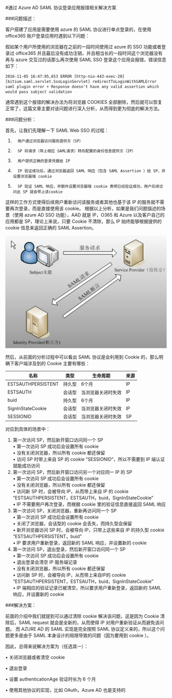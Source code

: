<properties
	pageTitle="通过 Azure AD SAML 协议登录应用报错相关解决方案"
	description="通过 Azure AD SAML 协议登录应用报错相关解决方案。"
	services="active-directory"
	documentationCenter=""
	authors=""
	manager=""
	editor=""
	tags=""/>

<tags
	ms.service="active-directory-aog"
	ms.date="10/27/2016"
	wacn.date="11/10/2016"/>


#通过 Azure AD SAML 协议登录应用报错相关解决方案

###问题描述：

客户搭建了应用是需要使用 azure 的 SAML 协议进行单点登录的，在使用 office365 账户登录应用时遇到以下问题：

假如某个用户所使用的浏览器在之前的一段时间使用过 azure 的 SSO 功能或者登录过 office365 并且最后没有成功注销，并且相当长的一段时间这个浏览器没有再与 azure 交互过的话那么再次使用 SAML SSO 登录这个应用会报错，错误信息如下：

	2016-11-05 16:47:05,653 ERROR [http-nio-443-exec-20] [bitium.saml.servlet.SsoLoginServlet] redirectToLoginWithSAMLError saml plugin error + Response doesn't have any valid assertion which would pass subject validation

通常遇到这个报错的解决办法为将浏览器 COOKIES 全部删除，然后就可以恢复正常了，这篇文章主要对该问题进行深入分析，从而得到更为彻底的解决方法。

###问题分析：

首先，让我们先理解一下 SAML Web SSO 的过程：

1.       用户通过浏览器访问服务提供方（SP）
2.       SP 将请求（带上相应 SAML请求）转向配置的身份信息提供方（IP）
3.       用户提供正确的登录凭据给 IP
4.       IP 验证成功后，通过浏览器返回 SAML 响应（包含 SAML Assertion ）给 SP，并设置浏览器端 cookie
5.       SP 验证 SAML 响应，并额外设置浏览器端 cookie 表明已经验证成功，用户后续访问此 SP 就会带上该cookie 


这样的工作方式使得后续用户重新访问该服务或者其他也基于该 IP 的服务就不需要再次登录，而是直接使用该 cookie。
根据以上分析，如果是我们问题描述的场景（使用 azure AD SSO 功能），AAD 就是 IP，O365 和 Azure 以及客户自己的应用都是 SP，理论上来说，只要 Cookie 不清除，那么 IP 始终能够根据提供的 cookie 信息来返回正确的 SAML Assertion。

![](./media/aog-active-directory-troubleshoot-saml-error/work-flow.png) 

然后，从前面的分析过程中可以看出 SAML 协议是会利用到 Cookie 的，那么明确下客户端涉及到的 Cookie 主要有哪些：

|名称				|类型	|生命周期			|来源	|
|-------------------|-------|-------------------|-------|
|ESTSAUTHPERSISTENT	|持久型	|6个月				|IP		|
|ESTSAUTH			|会话型	|当浏览器关闭时失效	|IP		|	
|buid				|持久型	|6个月				|IP		|
|SignInStateCookie	|会话型	|当浏览器关闭时失效	|IP		|
|SESSIONID			|会话型	|当浏览器关闭时失效	|SP		|

对应到具体的场景中：

1.	第一次访问 SP，然后新开窗口访问同一个 SP<br>
	•	第一次访问 SP 成功后会设置所有 cookie<br>
	•	没有关闭浏览器，所以所有 cookie 都还保留 <br>
	•	访问 SP 时带上来自 SP 的 cookie “SESSIONID”，所以不需要到 IP 端认证就能成功访问
2.	第一次访问 SP，然后新开窗口访问另一个对应同一 IP 的 SP<br>
	•	第一次访问 SP 成功后会设置所有 cookie<br>
	•	没有关闭浏览器，所以所有 cookie 都还保留 <br>
	•	访问新 SP 时，会被导向 IP，从而带上来自 IP 的 cookie “ESTSAUTHPERSISTENT，ESTSAUTH，buid，SignInStateCookie”<br>
	•	IP 不需要用户再次登录，而根据 cookie 里的验证信息直接返回 SAML 响应<br>
3.	第一次访问 SP，关闭浏览器，重新再访问同一个 SP<br>
	•	第一次访问 SP 成功后会设置所有 cookie<br>
	•	关闭了浏览器，会话型的 cookie 会丢失，而持久型会保留<br>
	•	新开浏览器访问 SP 时，会被导向 IP，只带上这些来自 IP 的持久型 cookie “ESTSAUTHPERSISTENT，buid”<br>
	•	IP 要求用户重新登录，返回新的 SAML 响应，并设置新的 cookie<br>
4.	第一次访问 SP，退出登录，然后新开窗口访问同一个 SP<br>
	•	第一次访问 SP 成功后会设置所有 cookie<br>
	•	退出登录会清空 IP 服务端记录<br>
	•	没有关闭浏览器，所以所有 cookie 都还保留<br>
	•	访问新 SP 时，会被导向 IP，从而带上来自IP的 cookie “ESTSAUTHPERSISTENT，ESTSAUTH，buid，SignInStateCookie”<br>
	•	IP 端相应的验证记录已被清空，所以要求用户重新登录，返回新的 SAML 响应，并设置新的 cookie<br>

###解决方案：

前面的介绍中我们就提到可以通过清除 cookie 解决该问题，这是因为 Cookie 清除后，SAML request 就会是全新的，从而使得 IP 对用户重新验证从而避免该问题。
而 AZURE AD 的 SAML 实现是完全按照 SAML 协议定义来的，所以这个问题更多是由于 SAML 本身设计的局限导致的问题（因为要用到 cookie ）。

因此，总得来说解决方案为（任选其一）：

•	关闭浏览器或者清空 cookie

•	退出登录

•	设置 authenticationAge 验证时长为 6 个月

•	使用其他协议的实现，比如 OAuth，Azure AD 也是支持的


